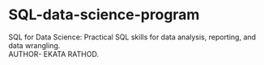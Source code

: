 # SQL-data-science-program
SQL for Data Science: Practical SQL skills for data analysis, reporting, and data wrangling.
<BR>
AUTHOR- EKATA RATHOD.
